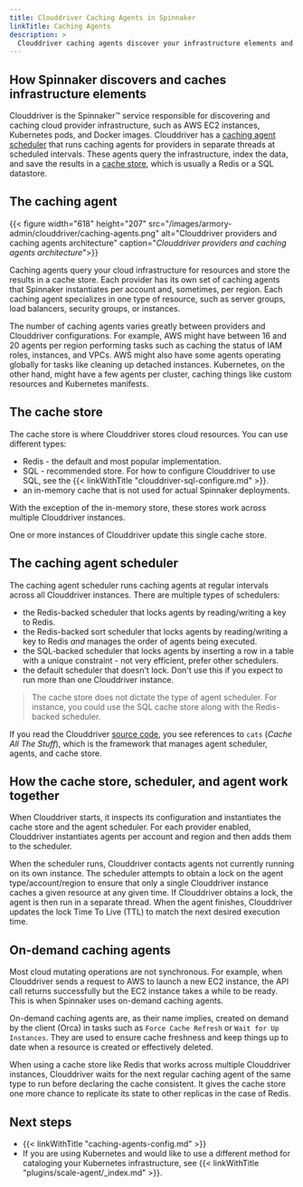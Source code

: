 ```yaml
---
title: Clouddriver Caching Agents in Spinnaker
linkTitle: Caching Agents
description: >
  Clouddriver caching agents discover your infrastructure elements and cache the data for use by Spinnaker.
---
```


## How Spinnaker discovers and caches infrastructure elements

Clouddriver is the Spinnaker™ service responsible for discovering and caching cloud provider infrastructure, such as AWS EC2 instances, Kubernetes pods, and Docker images. Clouddriver has a [caching agent scheduler](#the-caching-agent-scheduler) that runs caching agents for providers in separate threads at scheduled intervals. These agents query the infrastructure, index the data, and save the results in a [cache store](#the-cache-store), which is usually a Redis or a SQL datastore.

## The caching agent

{{< figure width="618" height="207" src="/images/armory-admin/clouddriver/caching-agents.png"  alt="Clouddriver providers and caching agents architecture"  caption="<i>Clouddriver providers and caching agents architecture</i>">}}

Caching agents query your cloud infrastructure for resources and store the results in a cache store. Each provider has its own set of caching agents that Spinnaker instantiates per account and, sometimes, per region. Each caching agent specializes in one type of resource, such as server groups, load balancers, security groups, or instances.

The number of caching agents varies greatly between providers and Clouddriver configurations. For example, AWS might have between 16 and 20 agents per region performing tasks such as caching the status of IAM roles, instances, and VPCs. AWS might also have some agents operating globally for tasks like cleaning up detached instances. Kubernetes, on the other hand, might have a few agents per cluster, caching things like custom resources and Kubernetes manifests.

## The cache store

The cache store is where Clouddriver stores cloud resources. You can use different types:

- Redis - the default and most popular implementation.
- SQL - recommended store. For how to configure Clouddriver to use SQL, see the {{< linkWithTitle "clouddriver-sql-configure.md" >}}.
- an in-memory cache that is not used for actual Spinnaker deployments.

With the exception of the in-memory store, these stores work across multiple Clouddriver instances.

One or more instances of Clouddriver update this single cache store.

## The caching agent scheduler

The caching agent scheduler runs caching agents at regular intervals across all Clouddriver instances. There are multiple types of schedulers:

- the Redis-backed scheduler that locks agents by reading/writing a key to Redis.
- the Redis-backed sort scheduler that locks agents by reading/writing a key to Redis *and* manages the order of agents being executed.
- the SQL-backed scheduler that locks agents by inserting a row in a table with a unique constraint - not very efficient, prefer other schedulers.
- the default scheduler that doesn't lock. Don't use this if you expect to run more than one Clouddriver instance.

> The cache store does not dictate the type of agent scheduler. For instance, you could use the SQL cache store along with the Redis-backed scheduler.

If you read the Clouddriver [source code](https://github.com/spinnaker/clouddriver), you see references to `cats` (_Cache All The Stuff_), which is the framework that manages agent scheduler, agents, and cache store.

## How the cache store, scheduler, and agent work together

When Clouddriver starts, it inspects its configuration and instantiates the cache store and the agent scheduler. For each provider enabled, Clouddriver instantiates agents per account and region and then adds them to the scheduler.

When the scheduler runs, Clouddriver contacts agents not currently running on its own instance. The scheduler attempts to obtain a lock on the agent type/account/region to ensure that only a single Clouddriver instance caches a given resource at any given time. If Clouddriver obtains a lock, the agent is then run in a separate thread. When the agent finishes, Clouddriver updates the lock Time To Live (TTL) to match the next desired execution time.

## On-demand caching agents

Most cloud mutating operations are not synchronous. For example, when Clouddriver sends a request to AWS to launch a new EC2 instance, the API call returns successfully but the EC2 instance takes a while to be ready. This is when Spinnaker uses on-demand caching agents.

On-demand caching agents are, as their name implies, created on demand by the client (Orca) in tasks such as `Force Cache Refresh` or `Wait for Up Instances`. They are used to ensure cache freshness and keep things up to date when a resource is created or effectively deleted.

When using a cache store like Redis that works across multiple Clouddriver instances, Clouddriver waits for the next regular caching agent of the same type to run before declaring the cache consistent. It gives the cache store one more chance to replicate its state to other replicas in the case of Redis.

## Next steps

* {{< linkWithTitle "caching-agents-config.md" >}}
* If you are using Kubernetes and would like to use a different method for cataloging your Kubernetes infrastructure, see {{< linkWithTitle "plugins/scale-agent/_index.md" >}}.